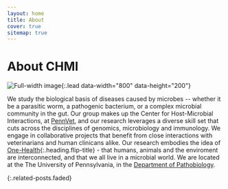 ```yaml
---
layout: home
title: About
cover: true
sitemap: true
---
```


# About CHMI

![Full-width image](https://hostmicrobe.github.io/assets/img/projects/datapoints.jpg){:.lead data-width="800" data-height="200"}

We study the biological basis of diseases caused by microbes -- whether it be a parasitic worm, a pathogenic bacterium, or a complex microbial community in the gut. Our group makes up the Center for Host-Microbial Interactions, at [PennVet](https://www.vet.upenn.edu/), and our research leverages a diverse skill set that cuts across the disciplines of genomics, microbiology and immunology. We engage in collaborative projects that benefit from close interactions with veterinarians and human clinicans alike. Our research embodies the idea of [One-Health]{:.heading.flip-title} - that humans, animals and the enviroment are interconnected, and that we all live in a microbial world. We are located at the The University of Pennsylvania, in the [Department of Pathobiology](https://www.vet.upenn.edu/research/academic-departments/pathobiology/).

{:.related-posts.faded}

[One-Health]: _projects/onehealth.md

